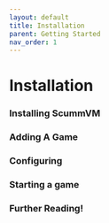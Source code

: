 ```yaml
---
layout: default
title: Installation
parent: Getting Started
nav_order: 1
---
```


# Installation

### Installing ScummVM

### Adding A Game

### Configuring

### Starting a game

### Further Reading!